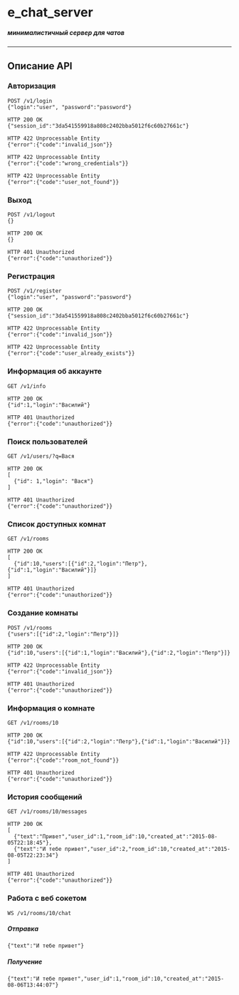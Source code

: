 # e_chat_server
##### минималистичный сервер для чатов
---
## Описание API
### Авторизация
```
POST /v1/login
{"login":"user", "password":"password"}

HTTP 200 OK
{"session_id":"3da541559918a808c2402bba5012f6c60b27661c"}

HTTP 422 Unprocessable Entity
{"error":{"code":"invalid_json"}}

HTTP 422 Unprocessable Entity
{"error":{"code":"wrong_credentials"}}

HTTP 422 Unprocessable Entity
{"error":{"code":"user_not_found"}}
```
### Выход
```
POST /v1/logout
{}

HTTP 200 OK
{}

HTTP 401 Unauthorized
{"error":{"code":"unauthorized"}}
```
### Регистрация
```
POST /v1/register
{"login":"user", "password":"password"}

HTTP 200 OK
{"session_id":"3da541559918a808c2402bba5012f6c60b27661c"}

HTTP 422 Unprocessable Entity
{"error":{"code":"invalid_json"}}

HTTP 422 Unprocessable Entity
{"error":{"code":"user_already_exists"}}
```
### Информация об аккаунте
```
GET /v1/info

HTTP 200 OK
{"id":1,"login":"Василий"}

HTTP 401 Unauthorized
{"error":{"code":"unauthorized"}}
```
### Поиск пользователей
```
GET /v1/users/?q=Вася

HTTP 200 OK
[
  {"id": 1,"login": "Вася"}
]

HTTP 401 Unauthorized
{"error":{"code":"unauthorized"}}
```
### Список доступных комнат
```
GET /v1/rooms

HTTP 200 OK
[
  {"id":10,"users":[{"id":2,"login":"Петр"},{"id":1,"login":"Василий"}]}
]

HTTP 401 Unauthorized
{"error":{"code":"unauthorized"}}
```
### Создание комнаты
```
POST /v1/rooms
{"users":[{"id":2,"login":"Петр"}]}

HTTP 200 OK
{"id":10,"users":[{"id":1,"login":"Василий"},{"id":2,"login":"Петр"}]}

HTTP 422 Unprocessable Entity
{"error":{"code":"invalid_json"}}

HTTP 401 Unauthorized
{"error":{"code":"unauthorized"}}
```
### Информация о комнате
```
GET /v1/rooms/10

HTTP 200 OK
{"id":10,"users":[{"id":2,"login":"Петр"},{"id":1,"login":"Василий"}]}

HTTP 422 Unprocessable Entity
{"error":{"code":"room_not_found"}}

HTTP 401 Unauthorized
{"error":{"code":"unauthorized"}}
```
### История сообщений
```
GET /v1/rooms/10/messages

HTTP 200 OK
[
  {"text":"Привет","user_id":1,"room_id":10,"created_at":"2015-08-05T22:18:45"},
  {"text":"И тебе привет","user_id":2,"room_id":10,"created_at":"2015-08-05T22:23:34"}
]

HTTP 401 Unauthorized
{"error":{"code":"unauthorized"}}
```
### Работа с веб сокетом
```
WS /v1/rooms/10/chat
```
##### Отправка
```
{"text":"И тебе привет"}
```
##### Получение
```
{"text":"И тебе привет","user_id":1,"room_id":10,"created_at":"2015-08-06T13:44:07"}
```

